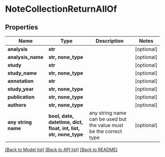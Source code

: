# NoteCollectionReturnAllOf


## Properties
Name | Type | Description | Notes
------------ | ------------- | ------------- | -------------
**analysis** | **str** |  | [optional] 
**analysis_name** | **str, none_type** |  | [optional] 
**study** | **str** |  | [optional] 
**study_name** | **str, none_type** |  | [optional] 
**annotation** | **str** |  | [optional] 
**study_year** | **str, none_type** |  | [optional] 
**publication** | **str, none_type** |  | [optional] 
**authors** | **str, none_type** |  | [optional] 
**any string name** | **bool, date, datetime, dict, float, int, list, str, none_type** | any string name can be used but the value must be the correct type | [optional]

[[Back to Model list]](../README.md#documentation-for-models) [[Back to API list]](../README.md#documentation-for-api-endpoints) [[Back to README]](../README.md)


